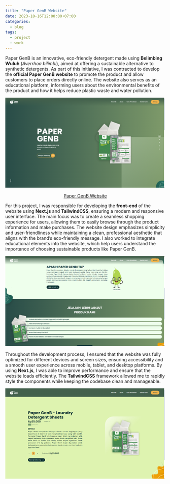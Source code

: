 ```yaml
---
title: "Paper GenB Website"
date: 2023-10-16T12:00:00+07:00
categories:
  - blog
tags:
  - project
  - work
---
```


Paper GenB is an innovative, eco-friendly detergent made using **Belimbing Wuluh** (*Averrhoa bilimbi*), aimed at offering a sustainable alternative to synthetic detergents. As part of this initiative, I was contracted to develop the **official Paper GenB website** to promote the product and allow customers to place orders directly online. The website also serves as an educational platform, informing users about the environmental benefits of the product and how it helps reduce plastic waste and water pollution.

![PaperGenB1](/assets/images/PaperGenB1.png)

<p align="center">
  <a href="https://papergenb.aufarhmn.my.id">Paper GenB Website</a>
</p>

For this project, I was responsible for developing the **front-end** of the website using **Next.js** and **TailwindCSS**, ensuring a modern and responsive user interface. The main focus was to create a seamless shopping experience for users, allowing them to easily browse through the product information and make purchases. The website design emphasizes simplicity and user-friendliness while maintaining a clean, professional aesthetic that aligns with the brand’s eco-friendly message. I also worked to integrate educational elements into the website, which help users understand the importance of choosing sustainable products like Paper GenB.

![PaperGenB2](/assets/images/PaperGenB2.png)

Throughout the development process, I ensured that the website was fully optimized for different devices and screen sizes, ensuring accessibility and a smooth user experience across mobile, tablet, and desktop platforms. By using **Next.js**, I was able to improve performance and ensure that the website loads efficiently. The **TailwindCSS** framework allowed me to rapidly style the components while keeping the codebase clean and manageable.

![PaperGenB3](/assets/images/PaperGenB3.png)